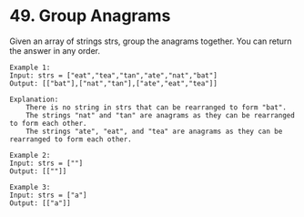 # 49. Group Anagrams

Given an array of strings strs, group the anagrams together. You can return the answer in any order.

```
Example 1:
Input: strs = ["eat","tea","tan","ate","nat","bat"]
Output: [["bat"],["nat","tan"],["ate","eat","tea"]]

Explanation:
    There is no string in strs that can be rearranged to form "bat".
    The strings "nat" and "tan" are anagrams as they can be rearranged to form each other.
    The strings "ate", "eat", and "tea" are anagrams as they can be rearranged to form each other.

Example 2:
Input: strs = [""]
Output: [[""]]

Example 3:
Input: strs = ["a"]
Output: [["a"]]
```